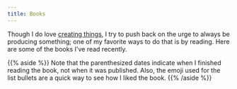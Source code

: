 ```yaml
---
title: Books
---
```


Though I do love [creating things](/creations/), I try to push back on the urge to always be producing something; one of my favorite ways to do that is by reading. Here are some of the books I've read recently.

<!--more-->

{{% aside %}}
Note that the parenthesized dates indicate when I finished reading the book, not when it was published. Also, the emoji used for the list bullets are a quick way to see how I liked the book.
{{% /aside %}}
